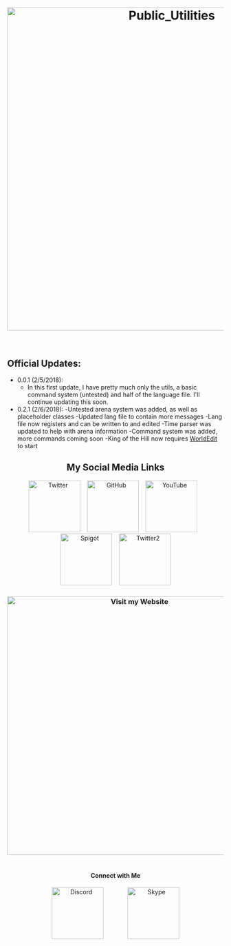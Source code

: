 <h1 align="center">
    <img width="750" src="https://image.ibb.co/m8uRrH/King_of_the_Hill.png" alt="Public_Utilities" border="0">
    <br>
    <br>
</h1>

## Official Updates:
- 0.0.1 (2/5/2018):
    - In this first update, I have pretty much only the utils, a basic command system (untested) and half of the language file.  I'll continue updating this soon.
- 0.2.1 (2/6/2018):
    -Untested arena system was added, as well as placeholder classes
    -Updated lang file to contain more messages
    -Lang file now registers and can be written to and edited
    -Time parser was updated to help with arena information
    -Command system was added, more commands coming soon
    -King of the Hill now requires [WorldEdit](https://github.com/sk89q/WorldEdit) to start

<h2 align="center">My Social Media Links</h2>
<p align="center">
    <a href="http://bit.ly/TwitterBigBear" class="fa-stack fa-lg"><img width="120" src="https://image.ibb.co/j19iWH/Twitter.png" alt="Twitter" border="0"></a>&nbsp;&nbsp;&nbsp;
    <a href="http://bit.ly/GitHubBigBear" class="fa-stack fa-lg"><img width="120" src="https://image.ibb.co/fwmVBH/GitHub.png" alt="GitHub" border="0"></a>&nbsp;&nbsp;&nbsp;
    <a href="http://bit.ly/BigBearCoding" class="fa-stack fa-lg"><img width="120" src="https://image.ibb.co/j0NRkc/Youtubwe.png" alt="YouTube" border="0"></a>&nbsp;&nbsp;&nbsp;
    <a href="http://bit.ly/SpigotBigBear" class="fa-stack fa-lg"><img width="120" src="https://image.ibb.co/m8TcrH/Spigot.png" alt="Spigot" border="0"></a>&nbsp;&nbsp;&nbsp;
    <a href="http://bit.ly/TwitterBigMike" class="fa-stack fa-lg"><img width="120" src="https://image.ibb.co/j19iWH/Twitter.png" alt="Twitter2" border="0"></a>
</p>

<h3 align="center">
    <a href="http://bit.ly/BigBearCoding" class="fa-stack fa-lg"><img width="600" src="https://image.ibb.co/gBowJx/Website_Icon.png" alt="Visit my Website" border="0"></a>
    <br>
    <br>
</h3>

<h4 align="center">Connect with Me</h4>
<p align="center">
    <a href="https://discord.gg/pDCQw6d" class="fa-stack fa-lg"><img width="120" src="https://image.ibb.co/gLtoyx/Discord.png" alt="Discord" border="0"></a>
    &nbsp;&nbsp;&nbsp;&nbsp;&nbsp;&nbsp;&nbsp;&nbsp;&nbsp;&nbsp;&nbsp;&nbsp;
    <a href="http://bit.ly/BigBearSkype" class="fa-stack fa-lg"><img width="120" src="https://image.ibb.co/fhtABH/Skype.png" alt="Skype" border="0"></a>
</p>